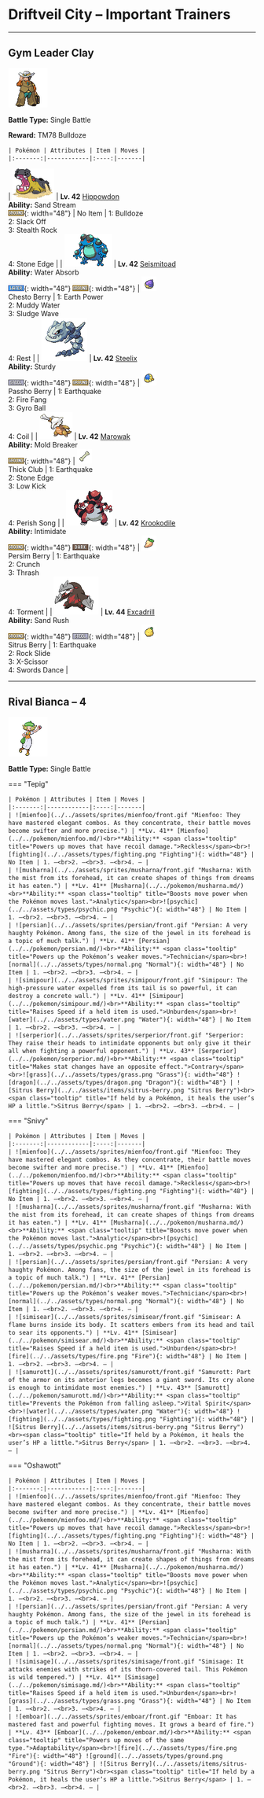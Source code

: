 # Driftveil City – Important Trainers

---

## Gym Leader Clay

![Gym Leader Clay](../../assets/important_trainers/clay.png "Gym Leader Clay")

**Battle Type:** Single Battle

**Reward:** TM78 Bulldoze

    | Pokémon | Attributes | Item | Moves |
    |:-------:|------------|:----:|-------|
| ![hippowdon](../../assets/sprites/hippowdon/front.gif "Hippowdon: It is surprisingly quick to anger. It holds its mouth agape as a display of its strength.") | **Lv. 42** [Hippowdon](../../pokemon/hippowdon.md/)<br>**Ability:** <span class="tooltip" title="The Pokémon summons a sandstorm in battle.">Sand Stream</span><br>![ground](../../assets/types/ground.png "Ground"){: width="48"} | No Item | 1: <span class='tooltip' title='The user stomps down on the ground and attacks everything in the area. Hit Pokémon’s Speed stat is reduced.'>Bulldoze</span><br>2: <span class='tooltip' title='The user slacks off, restoring its own HP by up to half of its maximum HP.'>Slack Off</span><br>3: <span class='tooltip' title='The user lays a trap of levitating stones around the opponent’s team. The trap hurts opponents that switch into battle.'>Stealth Rock</span><br>4: <span class='tooltip' title='The user stabs the foe with sharpened stones from below. It has a high critical-hit ratio.'>Stone Edge</span> |
| ![seismitoad](../../assets/sprites/seismitoad/front.gif "Seismitoad: It increases the power of its punches by vibrating the bumps on its fists. It can turn a boulder to rubble with one punch.") | **Lv. 42** [Seismitoad](../../pokemon/seismitoad.md/)<br>**Ability:** <span class="tooltip" title="Restores HP if hit by a Water-type move.">Water Absorb</span><br>![water](../../assets/types/water.png "Water"){: width="48"} ![ground](../../assets/types/ground.png "Ground"){: width="48"} | ![Chesto Berry](../../assets/items/chesto-berry.png "Chesto Berry")<br><span class="tooltip" title="If held by a Pokémon, it recovers from sleep.">Chesto Berry</span> | 1: <span class='tooltip' title='The user makes the ground under the target erupt with power. It may also lower the target’s Sp. Def.'>Earth Power</span><br>2: <span class='tooltip' title='The user attacks by shooting muddy water at the opposing team. It may also lower the targets’ accuracy.'>Muddy Water</span><br>3: <span class='tooltip' title='It swamps the area around the user with a giant sludge wave. It may also poison those hit.'>Sludge Wave</span><br>4: <span class='tooltip' title='The user goes to sleep for two turns. It fully restores the user’s HP and heals any status problem.'>Rest</span> |
| ![steelix](../../assets/sprites/steelix/front.gif "Steelix: It is thought its body transformed as a result of iron accumulating internally from swallowing soil.") | **Lv. 42** [Steelix](../../pokemon/steelix.md/)<br>**Ability:** <span class="tooltip" title="It cannot be knocked out with one hit.">Sturdy</span><br>![steel](../../assets/types/steel.png "Steel"){: width="48"} ![ground](../../assets/types/ground.png "Ground"){: width="48"} | ![Passho Berry](../../assets/items/passho-berry.png "Passho Berry")<br><span class="tooltip" title="Weakens a supereffective Water-type attack against the holding Pokémon.">Passho Berry</span> | 1: <span class='tooltip' title='The user sets off an earthquake that strikes those around it.'>Earthquake</span><br>2: <span class='tooltip' title='The user bites with flame-cloaked fangs. It may also make the target flinch or leave it burned.'>Fire Fang</span><br>3: <span class='tooltip' title='The user tackles the target with a high-speed spin. The slower the user, the greater the damage.'>Gyro Ball</span><br>4: <span class='tooltip' title='The user coils up and concentrates. This raises its Attack and Defense stats as well as its accuracy.'>Coil</span> |
| ![marowak](../../assets/sprites/marowak/front.gif "Marowak: From its birth, this savage Pokémon constantly holds bones. It is skilled in using them as weapons.") | **Lv. 42** [Marowak](../../pokemon/marowak.md/)<br>**Ability:** <span class="tooltip" title="Moves can be used regardless of Abilities.">Mold Breaker</span><br>![ground](../../assets/types/ground.png "Ground"){: width="48"} | ![Thick Club](../../assets/items/thick-club.png "Thick Club")<br><span class="tooltip" title="An item to be held by Cubone or Marowak. It is a hard bone of some sort that boosts the Attack stat.">Thick Club</span> | 1: <span class='tooltip' title='The user sets off an earthquake that strikes those around it.'>Earthquake</span><br>2: <span class='tooltip' title='The user stabs the foe with sharpened stones from below. It has a high critical-hit ratio.'>Stone Edge</span><br>3: <span class='tooltip' title='A powerful low kick that makes the target fall over. It inflicts greater damage on heavier targets.'>Low Kick</span><br>4: <span class='tooltip' title='Any Pokémon that hears this song faints in three turns, unless it switches out of battle.'>Perish Song</span> |
| ![krookodile](../../assets/sprites/krookodile/front.gif "Krookodile: It can expand the focus of its eyes, enabling it to see objects in the far distance as if it were using binoculars.") | **Lv. 42** [Krookodile](../../pokemon/krookodile.md/)<br>**Ability:** <span class="tooltip" title="Lowers the foe’s Attack stat.">Intimidate</span><br>![ground](../../assets/types/ground.png "Ground"){: width="48"} ![dark](../../assets/types/dark.png "Dark"){: width="48"} | ![Persim Berry](../../assets/items/persim-berry.png "Persim Berry")<br><span class="tooltip" title="If held by a Pokémon, it recovers from confusion.">Persim Berry</span> | 1: <span class='tooltip' title='The user sets off an earthquake that strikes those around it.'>Earthquake</span><br>2: <span class='tooltip' title='The user crunches up the target with sharp fangs. It may also lower the target’s Defense stat.'>Crunch</span><br>3: <span class='tooltip' title='The user rampages and attacks for two to three turns. It then becomes confused, however.'>Thrash</span><br>4: <span class='tooltip' title='The user torments and enrages the target, making it incapable of using the same move twice in a row.'>Torment</span> |
| ![excadrill](../../assets/sprites/excadrill/front.gif "Excadrill: More than 300 feet below the surface, they build mazelike nests. Their activity can be destructive to subway tunnels.") | **Lv. 44** [Excadrill](../../pokemon/excadrill.md/)<br>**Ability:** <span class="tooltip" title="Boosts the Pokémon’s Speed in a sandstorm.">Sand Rush</span><br>![ground](../../assets/types/ground.png "Ground"){: width="48"} ![steel](../../assets/types/steel.png "Steel"){: width="48"} | ![Sitrus Berry](../../assets/items/sitrus-berry.png "Sitrus Berry")<br><span class="tooltip" title="If held by a Pokémon, it heals the user’s HP a little.">Sitrus Berry</span> | 1: <span class='tooltip' title='The user sets off an earthquake that strikes those around it.'>Earthquake</span><br>2: <span class='tooltip' title='Large boulders are hurled at the opposing team to inflict damage. It may also make the targets flinch.'>Rock Slide</span><br>3: <span class='tooltip' title='The user slashes at the target by crossing its scythes or claws as if they were a pair of scissors.'>X-Scissor</span><br>4: <span class='tooltip' title='A frenetic dance to uplift the fighting spirit. It sharply raises the user’s Attack stat.'>Swords Dance</span> |

---

## Rival Bianca – 4

![Rival Bianca – 4](../../assets/important_trainers/bianca.png "Rival Bianca – 4")

**Battle Type:** Single Battle

=== "Tepig"

    | Pokémon | Attributes | Item | Moves |
    |:-------:|------------|:----:|-------|
    | ![mienfoo](../../assets/sprites/mienfoo/front.gif "Mienfoo: They have mastered elegant combos. As they concentrate, their battle moves become swifter and more precise.") | **Lv. 41** [Mienfoo](../../pokemon/mienfoo.md/)<br>**Ability:** <span class="tooltip" title="Powers up moves that have recoil damage.">Reckless</span><br>![fighting](../../assets/types/fighting.png "Fighting"){: width="48"} | No Item | 1. —<br>2. —<br>3. —<br>4. — |
    | ![musharna](../../assets/sprites/musharna/front.gif "Musharna: With the mist from its forehead, it can create shapes of things from dreams it has eaten.") | **Lv. 41** [Musharna](../../pokemon/musharna.md/)<br>**Ability:** <span class="tooltip" title="Boosts move power when the Pokémon moves last.">Analytic</span><br>![psychic](../../assets/types/psychic.png "Psychic"){: width="48"} | No Item | 1. —<br>2. —<br>3. —<br>4. — |
    | ![persian](../../assets/sprites/persian/front.gif "Persian: A very haughty Pokémon. Among fans, the size of the jewel in its forehead is a topic of much talk.") | **Lv. 41** [Persian](../../pokemon/persian.md/)<br>**Ability:** <span class="tooltip" title="Powers up the Pokémon’s weaker moves.">Technician</span><br>![normal](../../assets/types/normal.png "Normal"){: width="48"} | No Item | 1. —<br>2. —<br>3. —<br>4. — |
    | ![simipour](../../assets/sprites/simipour/front.gif "Simipour: The high-pressure water expelled from its tail is so powerful, it can destroy a concrete wall.") | **Lv. 41** [Simipour](../../pokemon/simipour.md/)<br>**Ability:** <span class="tooltip" title="Raises Speed if a held item is used.">Unburden</span><br>![water](../../assets/types/water.png "Water"){: width="48"} | No Item | 1. —<br>2. —<br>3. —<br>4. — |
    | ![serperior](../../assets/sprites/serperior/front.gif "Serperior: They raise their heads to intimidate opponents but only give it their all when fighting a powerful opponent.") | **Lv. 43** [Serperior](../../pokemon/serperior.md/)<br>**Ability:** <span class="tooltip" title="Makes stat changes have an opposite effect.">Contrary</span><br>![grass](../../assets/types/grass.png "Grass"){: width="48"} ![dragon](../../assets/types/dragon.png "Dragon"){: width="48"} | ![Sitrus Berry](../../assets/items/sitrus-berry.png "Sitrus Berry")<br><span class="tooltip" title="If held by a Pokémon, it heals the user’s HP a little.">Sitrus Berry</span> | 1. —<br>2. —<br>3. —<br>4. — |
    

=== "Snivy"

    | Pokémon | Attributes | Item | Moves |
    |:-------:|------------|:----:|-------|
    | ![mienfoo](../../assets/sprites/mienfoo/front.gif "Mienfoo: They have mastered elegant combos. As they concentrate, their battle moves become swifter and more precise.") | **Lv. 41** [Mienfoo](../../pokemon/mienfoo.md/)<br>**Ability:** <span class="tooltip" title="Powers up moves that have recoil damage.">Reckless</span><br>![fighting](../../assets/types/fighting.png "Fighting"){: width="48"} | No Item | 1. —<br>2. —<br>3. —<br>4. — |
    | ![musharna](../../assets/sprites/musharna/front.gif "Musharna: With the mist from its forehead, it can create shapes of things from dreams it has eaten.") | **Lv. 41** [Musharna](../../pokemon/musharna.md/)<br>**Ability:** <span class="tooltip" title="Boosts move power when the Pokémon moves last.">Analytic</span><br>![psychic](../../assets/types/psychic.png "Psychic"){: width="48"} | No Item | 1. —<br>2. —<br>3. —<br>4. — |
    | ![persian](../../assets/sprites/persian/front.gif "Persian: A very haughty Pokémon. Among fans, the size of the jewel in its forehead is a topic of much talk.") | **Lv. 41** [Persian](../../pokemon/persian.md/)<br>**Ability:** <span class="tooltip" title="Powers up the Pokémon’s weaker moves.">Technician</span><br>![normal](../../assets/types/normal.png "Normal"){: width="48"} | No Item | 1. —<br>2. —<br>3. —<br>4. — |
    | ![simisear](../../assets/sprites/simisear/front.gif "Simisear: A flame burns inside its body. It scatters embers from its head and tail to sear its opponents.") | **Lv. 41** [Simisear](../../pokemon/simisear.md/)<br>**Ability:** <span class="tooltip" title="Raises Speed if a held item is used.">Unburden</span><br>![fire](../../assets/types/fire.png "Fire"){: width="48"} | No Item | 1. —<br>2. —<br>3. —<br>4. — |
    | ![samurott](../../assets/sprites/samurott/front.gif "Samurott: Part of the armor on its anterior legs becomes a giant sword. Its cry alone is enough to intimidate most enemies.") | **Lv. 43** [Samurott](../../pokemon/samurott.md/)<br>**Ability:** <span class="tooltip" title="Prevents the Pokémon from falling asleep.">Vital Spirit</span><br>![water](../../assets/types/water.png "Water"){: width="48"} ![fighting](../../assets/types/fighting.png "Fighting"){: width="48"} | ![Sitrus Berry](../../assets/items/sitrus-berry.png "Sitrus Berry")<br><span class="tooltip" title="If held by a Pokémon, it heals the user’s HP a little.">Sitrus Berry</span> | 1. —<br>2. —<br>3. —<br>4. — |
    

=== "Oshawott"

    | Pokémon | Attributes | Item | Moves |
    |:-------:|------------|:----:|-------|
    | ![mienfoo](../../assets/sprites/mienfoo/front.gif "Mienfoo: They have mastered elegant combos. As they concentrate, their battle moves become swifter and more precise.") | **Lv. 41** [Mienfoo](../../pokemon/mienfoo.md/)<br>**Ability:** <span class="tooltip" title="Powers up moves that have recoil damage.">Reckless</span><br>![fighting](../../assets/types/fighting.png "Fighting"){: width="48"} | No Item | 1. —<br>2. —<br>3. —<br>4. — |
    | ![musharna](../../assets/sprites/musharna/front.gif "Musharna: With the mist from its forehead, it can create shapes of things from dreams it has eaten.") | **Lv. 41** [Musharna](../../pokemon/musharna.md/)<br>**Ability:** <span class="tooltip" title="Boosts move power when the Pokémon moves last.">Analytic</span><br>![psychic](../../assets/types/psychic.png "Psychic"){: width="48"} | No Item | 1. —<br>2. —<br>3. —<br>4. — |
    | ![persian](../../assets/sprites/persian/front.gif "Persian: A very haughty Pokémon. Among fans, the size of the jewel in its forehead is a topic of much talk.") | **Lv. 41** [Persian](../../pokemon/persian.md/)<br>**Ability:** <span class="tooltip" title="Powers up the Pokémon’s weaker moves.">Technician</span><br>![normal](../../assets/types/normal.png "Normal"){: width="48"} | No Item | 1. —<br>2. —<br>3. —<br>4. — |
    | ![simisage](../../assets/sprites/simisage/front.gif "Simisage: It attacks enemies with strikes of its thorn-covered tail. This Pokémon is wild tempered.") | **Lv. 41** [Simisage](../../pokemon/simisage.md/)<br>**Ability:** <span class="tooltip" title="Raises Speed if a held item is used.">Unburden</span><br>![grass](../../assets/types/grass.png "Grass"){: width="48"} | No Item | 1. —<br>2. —<br>3. —<br>4. — |
    | ![emboar](../../assets/sprites/emboar/front.gif "Emboar: It has mastered fast and powerful fighting moves. It grows a beard of fire.") | **Lv. 43** [Emboar](../../pokemon/emboar.md/)<br>**Ability:** <span class="tooltip" title="Powers up moves of the same type.">Adaptability</span><br>![fire](../../assets/types/fire.png "Fire"){: width="48"} ![ground](../../assets/types/ground.png "Ground"){: width="48"} | ![Sitrus Berry](../../assets/items/sitrus-berry.png "Sitrus Berry")<br><span class="tooltip" title="If held by a Pokémon, it heals the user’s HP a little.">Sitrus Berry</span> | 1. —<br>2. —<br>3. —<br>4. — |
    

